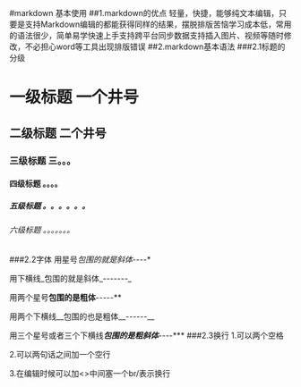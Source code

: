#markdown 基本使用
##1.markdown的优点
轻量，快捷，能够纯文本编辑，只要是支持Markdown编辑的都能获得同样的结果，摆脱排版苦恼学习成本低，常用的语法很少，简单易学快速上手支持跨平台同步数据支持插入图片、视频等随时修改，不必担心word等工具出现排版错误
##2.markdown基本语法
###2.1标题的分级
# 一级标题 一个井号
## 二级标题 二个井号
### 三级标题 三。。。
#### 四级标题 。。。。
##### 五级标题 。。。。。。 
###### 六级标题 。。。。。。。
###2.2字体
用星号*包围的就是斜体*----*

用下横线_包围的就是斜体_-------_

用两个星号**包围的是粗体**-----**

用两个下横线__包围的也是粗体__------__

用三个星号或者三个下横线***包围的是粗斜体***----***
###2.3换行
1.可以两个空格

2.可以两句话之间加一个空行

3.在编辑时候可以加<>中间塞一个br/表示换行


